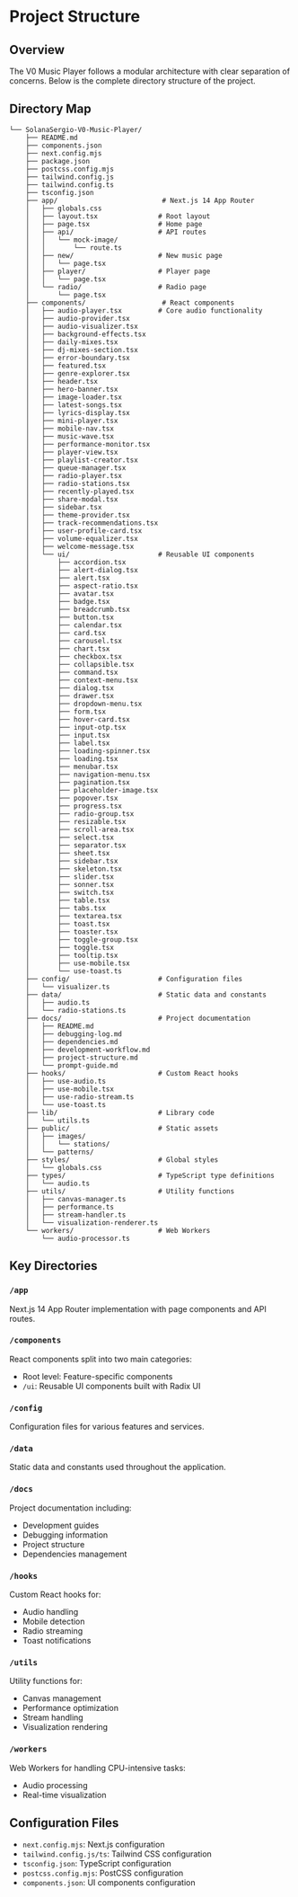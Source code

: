 # Project Structure

## Overview
The V0 Music Player follows a modular architecture with clear separation of concerns. Below is the complete directory structure of the project.

## Directory Map
```
└── SolanaSergio-V0-Music-Player/
    ├── README.md
    ├── components.json
    ├── next.config.mjs
    ├── package.json
    ├── postcss.config.mjs
    ├── tailwind.config.js
    ├── tailwind.config.ts
    ├── tsconfig.json
    ├── app/                          # Next.js 14 App Router
    │   ├── globals.css
    │   ├── layout.tsx               # Root layout
    │   ├── page.tsx                 # Home page
    │   ├── api/                     # API routes
    │   │   └── mock-image/
    │   │       └── route.ts
    │   ├── new/                     # New music page
    │   │   └── page.tsx
    │   ├── player/                  # Player page
    │   │   └── page.tsx
    │   └── radio/                   # Radio page
    │       └── page.tsx
    ├── components/                   # React components
    │   ├── audio-player.tsx         # Core audio functionality
    │   ├── audio-provider.tsx
    │   ├── audio-visualizer.tsx
    │   ├── background-effects.tsx
    │   ├── daily-mixes.tsx
    │   ├── dj-mixes-section.tsx
    │   ├── error-boundary.tsx
    │   ├── featured.tsx
    │   ├── genre-explorer.tsx
    │   ├── header.tsx
    │   ├── hero-banner.tsx
    │   ├── image-loader.tsx
    │   ├── latest-songs.tsx
    │   ├── lyrics-display.tsx
    │   ├── mini-player.tsx
    │   ├── mobile-nav.tsx
    │   ├── music-wave.tsx
    │   ├── performance-monitor.tsx
    │   ├── player-view.tsx
    │   ├── playlist-creator.tsx
    │   ├── queue-manager.tsx
    │   ├── radio-player.tsx
    │   ├── radio-stations.tsx
    │   ├── recently-played.tsx
    │   ├── share-modal.tsx
    │   ├── sidebar.tsx
    │   ├── theme-provider.tsx
    │   ├── track-recommendations.tsx
    │   ├── user-profile-card.tsx
    │   ├── volume-equalizer.tsx
    │   ├── welcome-message.tsx
    │   └── ui/                      # Reusable UI components
    │       ├── accordion.tsx
    │       ├── alert-dialog.tsx
    │       ├── alert.tsx
    │       ├── aspect-ratio.tsx
    │       ├── avatar.tsx
    │       ├── badge.tsx
    │       ├── breadcrumb.tsx
    │       ├── button.tsx
    │       ├── calendar.tsx
    │       ├── card.tsx
    │       ├── carousel.tsx
    │       ├── chart.tsx
    │       ├── checkbox.tsx
    │       ├── collapsible.tsx
    │       ├── command.tsx
    │       ├── context-menu.tsx
    │       ├── dialog.tsx
    │       ├── drawer.tsx
    │       ├── dropdown-menu.tsx
    │       ├── form.tsx
    │       ├── hover-card.tsx
    │       ├── input-otp.tsx
    │       ├── input.tsx
    │       ├── label.tsx
    │       ├── loading-spinner.tsx
    │       ├── loading.tsx
    │       ├── menubar.tsx
    │       ├── navigation-menu.tsx
    │       ├── pagination.tsx
    │       ├── placeholder-image.tsx
    │       ├── popover.tsx
    │       ├── progress.tsx
    │       ├── radio-group.tsx
    │       ├── resizable.tsx
    │       ├── scroll-area.tsx
    │       ├── select.tsx
    │       ├── separator.tsx
    │       ├── sheet.tsx
    │       ├── sidebar.tsx
    │       ├── skeleton.tsx
    │       ├── slider.tsx
    │       ├── sonner.tsx
    │       ├── switch.tsx
    │       ├── table.tsx
    │       ├── tabs.tsx
    │       ├── textarea.tsx
    │       ├── toast.tsx
    │       ├── toaster.tsx
    │       ├── toggle-group.tsx
    │       ├── toggle.tsx
    │       ├── tooltip.tsx
    │       ├── use-mobile.tsx
    │       └── use-toast.ts
    ├── config/                      # Configuration files
    │   └── visualizer.ts
    ├── data/                        # Static data and constants
    │   ├── audio.ts
    │   └── radio-stations.ts
    ├── docs/                        # Project documentation
    │   ├── README.md
    │   ├── debugging-log.md
    │   ├── dependencies.md
    │   ├── development-workflow.md
    │   ├── project-structure.md
    │   └── prompt-guide.md
    ├── hooks/                       # Custom React hooks
    │   ├── use-audio.ts
    │   ├── use-mobile.tsx
    │   ├── use-radio-stream.ts
    │   └── use-toast.ts
    ├── lib/                         # Library code
    │   └── utils.ts
    ├── public/                      # Static assets
    │   ├── images/
    │   │   └── stations/
    │   └── patterns/
    ├── styles/                      # Global styles
    │   └── globals.css
    ├── types/                       # TypeScript type definitions
    │   └── audio.ts
    ├── utils/                       # Utility functions
    │   ├── canvas-manager.ts
    │   ├── performance.ts
    │   ├── stream-handler.ts
    │   └── visualization-renderer.ts
    └── workers/                     # Web Workers
        └── audio-processor.ts
```

## Key Directories

### `/app`
Next.js 14 App Router implementation with page components and API routes.

### `/components`
React components split into two main categories:
- Root level: Feature-specific components
- `/ui`: Reusable UI components built with Radix UI

### `/config`
Configuration files for various features and services.

### `/data`
Static data and constants used throughout the application.

### `/docs`
Project documentation including:
- Development guides
- Debugging information
- Project structure
- Dependencies management

### `/hooks`
Custom React hooks for:
- Audio handling
- Mobile detection
- Radio streaming
- Toast notifications

### `/utils`
Utility functions for:
- Canvas management
- Performance optimization
- Stream handling
- Visualization rendering

### `/workers`
Web Workers for handling CPU-intensive tasks:
- Audio processing
- Real-time visualization

## Configuration Files
- `next.config.mjs`: Next.js configuration
- `tailwind.config.js/ts`: Tailwind CSS configuration
- `tsconfig.json`: TypeScript configuration
- `postcss.config.mjs`: PostCSS configuration
- `components.json`: UI components configuration 